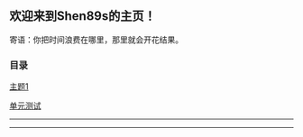 ## 欢迎来到Shen89s的主页！

寄语：你把时间浪费在哪里，那里就会开花结果。 

### 目录

[主题1](./主题1.md)

[单元测试](./UnitTesting.md)

* * *

* * *
